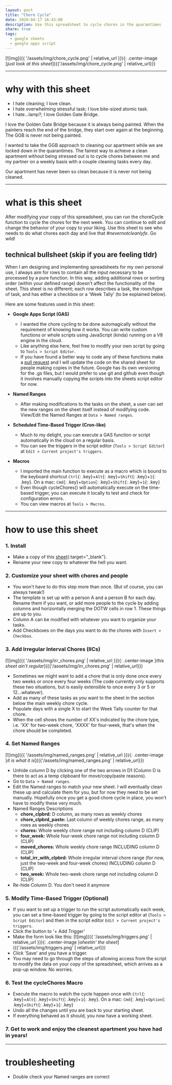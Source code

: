 ```yaml
---
layout: post
title: "Chore Cycle"
date: 2020-04-17 16:43:00
description: Use this spreadsheet to cycle chores in the quarantimes
share: true
tags:
  - google sheets
  - google apps script
---
```

[![img]({{ '/assets/img/chore_cycle.png' | relative_url }}){: .center-image }*just look at this sheet*]({{'/assets/img/chore_cycle.png' | relative_url}})

___
# why with this sheet

- I hate cleaning; I love clean.
- I hate overwhelming stressful task; I love bite-sized atomic task.
- I hate...lamp?; I love Golden Gate Bridge.

I love the Golden Gate Bridge because it is always being painted. When the painters reach the end of the bridge, they start over again at the beginning. The GGB is never not being painted.

I wanted to take the GGB approach to cleaning our apartment while we are locked down in the quarantimes. The fairest way to achieve a clean apartment without being stressed out is to cycle chores between me and my partner on a weekly basis with a couple cleaning tasks every day.

Our apartment has never been so clean because it is never not being cleaned.

___
# what is this sheet

After modifying your copy of this spreadsheet, you can run the choreCycle function to cycle the chores for the next week. You can continue to edit and change the behavior of your copy to your liking. Use this sheet to see who needs to do what chores each day and live that _#nevernotcleanlyfe_. Go wild!

## technical bullsheet (skip if you are feeling tldr)

When I am designing and implementing spreadsheets for my own personal use, I always aim for rows to contain all the input necessary to be processed by a pure function. In this way, adding additional rows or sorting order (within your defined range) doesn't affect the functionality of the sheet. This sheet is no different; each row describes a task, the room/type of task, and has either a checkbox or a 'Week Tally' (to be explained below).

Here are some features used in this sheet:

- **Google Apps Script (GAS)**

  - I wanted the chore cycling to be done automagically without the requirement of knowing how it works. You can write custom functions or whole scripts using JavaScript (kinda) running on a V8 engine in the cloud.
  - Like anything else here, feel free to modify your own script by going to `Tools > Script Editor`.
  - If you have found a better way to code any of these functions make a [pull request](https://github.com/arntzy/Chore-Cycle) and I will update the code on the shared sheet for people making copies in the future. Google has its own versioning for the .gs files, but I would prefer to use git and github even though it involves manually copying the scripts into the sheets script editor for now.

- **Named Ranges**

  - After making modifications to the tasks on the sheet, a user can set the new ranges on the sheet itself instead of modifying code. View/Edit the Named Ranges at `Data > Named ranges`.

- **Scheduled Time-Based Trigger (Cron-like)**

  - Much to my delight, you can execute a GAS function or script automatically in the cloud on a regular basis.
  - You can see the triggers in the script editor (`Tools > Script Editor`) at `Edit > Current project's triggers`.

- **Macros**
  - I imported the main function to execute as a macro which is bound to the keyboard shortcut `Ctrl`{: .key}+`Alt`{: .key}+`Shift`{: .key}+`1`{: .key}. On a mac: `Cmd`{: .key}+`Option`{: .key}+`Shift`{: .key}+`1`{: .key}
  - Even though cycleChores() will automatically execute on the time-based trigger, you can execute it locally to test and check for configuration errors.
  - You can view macros at `Tools > Macros`.

___
# how to use this sheet

### 1. Install

- Make a copy of this [sheet](https://docs.google.com/spreadsheets/d/1kO8fvWP9GukuoiwqLK5amuojOx1IbEPJSk3klVSGQKI/copy){:target="_blank"}.
- Rename your new copy to whatever the hell you want.

### 2. Customize your sheet with chores and people

- You won't have to do this step more than once. (But of course, you can always tweak!)
- The template is set up with a person A and a person B for each day. Rename them if you want, or add more people to the cycle by adding columns and horizontally merging the DOTW cells in row 1. These things are up to you.
- Column A can be modified with whatever you want to organize your tasks.
- Add Checkboxes on the days you want to do the chores with `Insert > Checkbox`.

### 3. Add Irregular Interval Chores (IICs)
[![img]({{ '/assets/img/irr_chores.png' | relative_url }}){: .center-image }*this sheet ain't regular*]({{'/assets/img/irr_chores.png' | relative_url}})
- Sometimes we might want to add a chore that is only done once every two weeks or once every four weeks (The code currently only supports these two situations, but is easily extensible to once every 3 or 5 or 12...whatever).
- Add as many of these tasks as you want to the sheet in the section below the main weekly chore cycle.
- Populate days with a single X to start the Week Tally counter for that chore.
- When the cell shows the number of XX's indicated by the chore type, i.e. 'XX' for two-week chore, 'XXXX' for four-week, that's when the chore should be completed.

### 4. Set Named Ranges
[![img]({{ '/assets/img/named_ranges.png' | relative_url }}){: .center-image }*it is what it is*]({{'/assets/img/named_ranges.png' | relative_url}})
- Unhide column D by clicking one of the two arrows in D1 (Column D is there to act as a temp clipboard for move/copy/paste reasons).
- Go to `Data > Named ranges`.
- Edit the Named ranges to match your new sheet. I will eventually clean these up and calculate them for you, but for now they need to be set manually. Hopefully once you get a good chore cycle in place, you won't have to modify these very much.
- Named Ranges Descriptions
  - **chore_clpbrd:** D column, as many rows as weekly chores
  - **chore_clpbrd_paste:** Last column of weekly chores range, as many rows as weekly chores
  - **chores:** Whole weekly chore range not including column D (CLIP)
  - **four_week:** Whole four-week chore range not including column D (CLIP)
  - **moved_chores:** Whole weekly chore range INCLUDING column D (CLIP)
  - **total_irr_with_clpbrd:** Whole irregular interval chore range (for now, just the two-week and four-week chores) INCLUDING column D (CLIP)
  - **two_week:** Whole two-week chore range not including column D (CLIP)
- Re-hide Column D. You don't need it anymore

### 5. Modify Time-Based Trigger (Optional)

- If you want to set up a trigger to run the script automatically each week, you can set a time-based trigger by going to the script editor at (`Tools > Script Editor`) and then in the script editor `Edit > Current project's triggers`.
- Click the button to '+ Add Trigger'
- Make the form look like this:
  [![img]({{ '/assets/img/triggers.png' | relative_url }}){: .center-image }*sheetin' the sheet*]({{'/assets/img/triggers.png' | relative_url}})
- Click 'Save' and you have a trigger.
- You may need to go through the steps of allowing access from the script to modify the data on your copy of the spreadsheet, which arrives as a pop-up window. No worries.
  
### 6. Test the cycleChores Macro

- Execute the macro to watch the cycle happen once with `Ctrl`{: .key}+`Alt`{: .key}+`Shift`{: .key}+`1`{: .key}. On a mac: `Cmd`{: .key}+`Option`{: .key}+`Shift`{: .key}+`1`{: .key}
- Undo all the changes until you are back to your starting sheet.
- If everything behaved as it should, you now have a working sheet.

### 7. Get to work and enjoy the cleanest apartment you have had in years!
___
# troublesheeting

- Double check your Named ranges are correct

